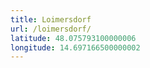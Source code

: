 ```yaml
---
title: Loimersdorf
url: /loimersdorf/
latitude: 48.075793100000006
longitude: 14.697166500000002
---
```

